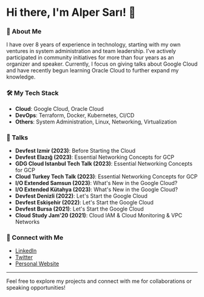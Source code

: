 # Hi there, I'm Alper Sarı! 👋

### 🌟 About Me
I have over 8 years of experience in technology, starting with my own ventures in system administration and team leadership. I’ve actively participated in community initiatives for more than four years as an organizer and speaker. Currently, I focus on giving talks about Google Cloud and have recently begun learning Oracle Cloud to further expand my knowledge.

### 🛠️ My Tech Stack
- **Cloud**: Google Cloud, Oracle Cloud
- **DevOps**: Terraform, Docker, Kubernetes, CI/CD
- **Others**: System Administration, Linux, Networking, Virtualization 

### 🎤 Talks
- **Devfest Izmir (2023)**: Before Starting the Cloud
- **Devfest Elazığ (2023)**: Essential Networking Concepts for GCP
- **GDG Cloud Istanbul Tech Talk (2023)**: Essential Networking Concepts for GCP
- **Cloud Turkey Tech Talk (2023)**: Essential Networking Concepts for GCP
- **I/O Extended Samsun (2023)**: What's New in the Google Cloud?
- **I/O Extended Kütahya (2023)**: What's New in the Google Cloud?
- **Devfest Denizli (2022)**: Let's Start the Google Cloud
- **Devfest Eskişehir (2022)**: Let's Start the Google Cloud
- **Devfest Bursa (2021)**: Let's Start the Google Cloud
- **Cloud Study Jam'20 (2021)**: Cloud IAM & Cloud Monitoring & VPC Networks


### 🔗 Connect with Me
- [LinkedIn](https://www.linkedin.com/in/alpernbt)
- [Twitter](https://twitter.com/alpernbt)
- [Personal Website](https://alpersari.net.tr)

---

Feel free to explore my projects and connect with me for collaborations or speaking opportunities!
